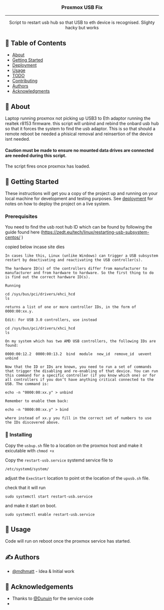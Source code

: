<h3 align="center">Proxmox USB Fix</h3>

<div align="center">

[//]: # "[![Status](https://img.shields.io/badge/status-active-success.svg)]()"
[//]: # "[![GitHub Issues](https://img.shields.io/github/issues/kylelobo/The-Documentation-Compendium.svg)](https://github.com/kylelobo/The-Documentation-Compendium/issues)"
[//]: # "[![GitHub Pull Requests](https://img.shields.io/github/issues-pr/kylelobo/The-Documentation-Compendium.svg)](https://github.com/kylelobo/The-Documentation-Compendium/pulls)"
[//]: # "[![License](https://img.shields.io/badge/license-MIT-blue.svg)](/LICENSE)"

</div>

---

<p align="center"> Script to restart usb hub so that USB to eth device is recognised. Slighty hacky but works
    <br> 
</p>

## 📝 Table of Contents

- [About](#about)
- [Getting Started](#getting_started)
- [Deployment](#deployment)
- [Usage](#usage)
- [TODO](../TODO.md)
- [Contributing](../CONTRIBUTING.md)
- [Authors](#authors)
- [Acknowledgments](#acknowledgement)

## 🧐 About <a name = "about"></a>

Laptop running proxmox not picking up USB3 to Eth adaptor running the realtek r8153 firmware. this script will unbind and rebind the onbard usb hub so that it forces the system to find the usb adaptor. This is so that should a remote reboot be needed a phisical removal and reinsertion of the device isnt needed.

#### Caution must be made to ensure no mounted data drives are connected are needed during this script.

The script fires once proxmox has loaded.

## 🏁 Getting Started <a name = "getting_started"></a>

These instructions will get you a copy of the project up and running on your local machine for development and testing purposes. See [deployment](#deployment) for notes on how to deploy the project on a live system.

### Prerequisites

You need to find the usb root hub ID which can be found by following the guide found here (https://zedt.eu/tech/linux/restarting-usb-subsystem-centos/ )

copied below incase site dies
```
In cases like this, Linux (unlike Windows) can trigger a USB subsystem restart by deactivating and reactivating the USB controller(s).

The hardware ID(s) of the controllers differ from manufacturer to manufacturer and from hardware to hardware. So the first thing to do is find out the correct hardware ID(s).

Running

cd /sys/bus/pci/drivers/ehci_hcd
ls

returns a list of one or more controller IDs, in the form of 0000:00:xx.y.

Edit: For USB 3.0 controllers, use instead

cd /sys/bus/pci/drivers/xhci_hcd
ls

On my system which has two AMD USB controllers, the following IDs are found:

0000:00:12.2  0000:00:13.2  bind  module  new_id  remove_id  uevent  unbind

Now that the ID or IDs are known, you need to run a set of commands that trigger the disabling and re-enabling of that device. You can run this command for a specific controller (if you know which one) or for all controllers if you don’t have anything critical connected to the USB. The command is:

echo -n "0000:00:xx.y" > unbind

Remember to enable them back:

echo -n "0000:00:xx.y" > bind

where instead of xx.y you fill in the correct set of numbers to use the IDs discovered above.
```

### 🚀 Installing  <a name="deployment">

Copy the `usbup.sh` file to a location on the proxmox host and make it exicutable with `chmod +x`

Copy the `restart-usb.service` systemd service file to

`/etc/systemd/system/`

adjust the `ExecStart` location to point ot the location of the `upusb.sh` file.

check that it will run

`sudo systemctl start restart-usb.service`

and make it start on boot.

`sudo systemctl enable restart-usb.service`

## 🎈 Usage <a name="usage"></a>

Code will run on reboot once the proxmox service has started.

## ✍️ Authors <a name = "authors"></a>

- [@mdhmatt](https://github.com/mdhmatt) - Idea & Initial work

## 🎉 Acknowledgements <a name = "acknowledgement"></a>

- Thanks to [@Dunuin](https://forum.proxmox.com/threads/run-systemd-service-after-proxmox-finished-starting.82284/) for the service code
-

